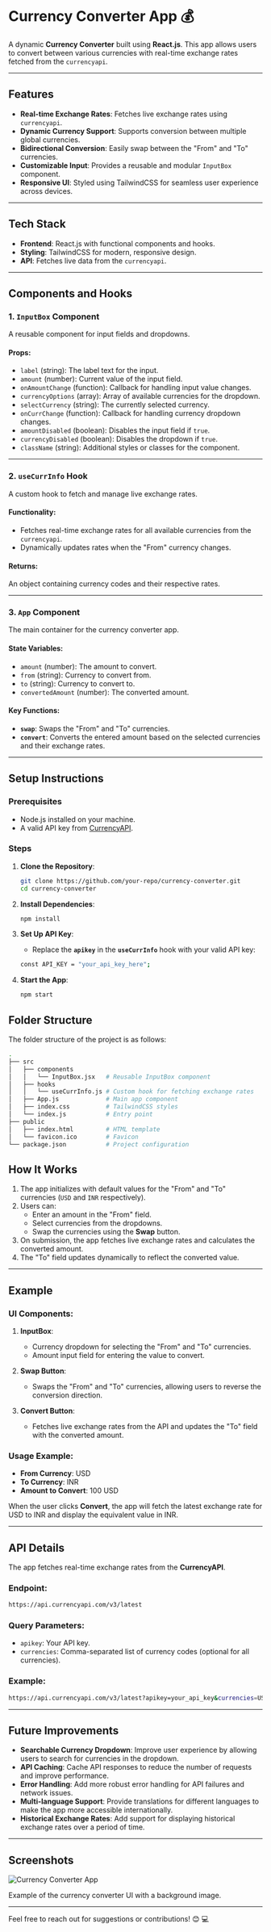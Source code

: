 # Currency Converter App 💰

A dynamic **Currency Converter** built using **React.js**. This app allows users to convert between various currencies with real-time exchange rates fetched from the `currencyapi`.

---

## Features

- **Real-time Exchange Rates**: Fetches live exchange rates using `currencyapi`.
- **Dynamic Currency Support**: Supports conversion between multiple global currencies.
- **Bidirectional Conversion**: Easily swap between the "From" and "To" currencies.
- **Customizable Input**: Provides a reusable and modular `InputBox` component.
- **Responsive UI**: Styled using TailwindCSS for seamless user experience across devices.

---

## Tech Stack

- **Frontend**: React.js with functional components and hooks.
- **Styling**: TailwindCSS for modern, responsive design.
- **API**: Fetches live data from the `currencyapi`.

---

## Components and Hooks

### 1. **`InputBox` Component**
A reusable component for input fields and dropdowns.

#### Props:
- `label` (string): The label text for the input.
- `amount` (number): Current value of the input field.
- `onAmountChange` (function): Callback for handling input value changes.
- `currencyOptions` (array): Array of available currencies for the dropdown.
- `selectCurrency` (string): The currently selected currency.
- `onCurrChange` (function): Callback for handling currency dropdown changes.
- `amountDisabled` (boolean): Disables the input field if `true`.
- `currencyDisabled` (boolean): Disables the dropdown if `true`.
- `className` (string): Additional styles or classes for the component.

---

### 2. **`useCurrInfo` Hook**
A custom hook to fetch and manage live exchange rates.

#### Functionality:
- Fetches real-time exchange rates for all available currencies from the `currencyapi`.
- Dynamically updates rates when the "From" currency changes.

#### Returns:
An object containing currency codes and their respective rates.

---

### 3. **`App` Component**
The main container for the currency converter app.

#### State Variables:
- `amount` (number): The amount to convert.
- `from` (string): Currency to convert from.
- `to` (string): Currency to convert to.
- `convertedAmount` (number): The converted amount.

#### Key Functions:
- **`swap`**: Swaps the "From" and "To" currencies.
- **`convert`**: Converts the entered amount based on the selected currencies and their exchange rates.

---

## Setup Instructions

### Prerequisites
- Node.js installed on your machine.
- A valid API key from [CurrencyAPI](https://currencyapi.com/).

### Steps

1. **Clone the Repository**:
   ```bash
   git clone https://github.com/your-repo/currency-converter.git
   cd currency-converter
   ```

2. **Install Dependencies**:
   ```bash
   npm install
   ```

3. **Set Up API Key**:
    - Replace the **`apikey`** in the **`useCurrInfo`** hook with your valid API key:
   ```bash
   const API_KEY = "your_api_key_here";
   ```

4. **Start the App**:
   ```bash
   npm start
   ```

## Folder Structure

The folder structure of the project is as follows:

```bash
.
├── src
│   ├── components
│   │   └── InputBox.jsx   # Reusable InputBox component
│   ├── hooks
│   │   └── useCurrInfo.js # Custom hook for fetching exchange rates
│   ├── App.js             # Main app component
│   ├── index.css          # TailwindCSS styles
│   └── index.js           # Entry point
├── public
│   ├── index.html         # HTML template
│   └── favicon.ico        # Favicon
└── package.json           # Project configuration
```

## How It Works

1. The app initializes with default values for the "From" and "To" currencies (`USD` and `INR` respectively).
2. Users can:
   - Enter an amount in the "From" field.
   - Select currencies from the dropdowns.
   - Swap the currencies using the **Swap** button.
3. On submission, the app fetches live exchange rates and calculates the converted amount.
4. The "To" field updates dynamically to reflect the converted value.

---

## Example

### **UI Components**:
1. **InputBox**:
   - Currency dropdown for selecting the "From" and "To" currencies.
   - Amount input field for entering the value to convert.

2. **Swap Button**:
   - Swaps the "From" and "To" currencies, allowing users to reverse the conversion direction.

3. **Convert Button**:
   - Fetches live exchange rates from the API and updates the "To" field with the converted amount.

### **Usage Example**:
- **From Currency**: USD
- **To Currency**: INR
- **Amount to Convert**: 100 USD

When the user clicks **Convert**, the app will fetch the latest exchange rate for USD to INR and display the equivalent value in INR.

---

## API Details

The app fetches real-time exchange rates from the **CurrencyAPI**.

### Endpoint:
```bash
https://api.currencyapi.com/v3/latest
```


### Query Parameters:
- `apikey`: Your API key.
- `currencies`: Comma-separated list of currency codes (optional for all currencies).

### Example:
```bash
https://api.currencyapi.com/v3/latest?apikey=your_api_key&currencies=USD,EUR,INR
```

---

## Future Improvements

- **Searchable Currency Dropdown**: Improve user experience by allowing users to search for currencies in the dropdown.
- **API Caching**: Cache API responses to reduce the number of requests and improve performance.
- **Error Handling**: Add more robust error handling for API failures and network issues.
- **Multi-language Support**: Provide translations for different languages to make the app more accessible internationally.
- **Historical Exchange Rates**: Add support for displaying historical exchange rates over a period of time.

---

## Screenshots

![Currency Converter App](https://images.pexels.com/photos/159888/pexels-photo-159888.jpeg?auto=compress&cs=tinysrgb&w=1260&h=750&dpr=2)

Example of the currency converter UI with a background image.
___

Feel free to reach out for suggestions or contributions! 😊 💻
